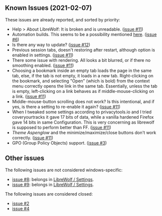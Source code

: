 Known Issues (2021-02-07)
-------------------------

These issues are already reported, and sorted by priority:

* Help > About LibreWolf: It is broken and is unreadable. ([issue #11](https://gitlab.com/librewolf-community/browser/windows/-/issues/11))
* Automation builds. This seems to be a possibility mentioned [here](https://firefox-source-docs.mozilla.org/setup/windows_build.html#building-firefox-on-windows). ([issue #6](https://gitlab.com/librewolf-community/browser/windows/-/issues/6))
* Is there any way to update? ([issue #12](https://gitlab.com/librewolf-community/browser/windows/-/issues/12))
* Previous session tabs, doesn't restoring after restart, although option is enabled in settings. ([issue #11](https://gitlab.com/librewolf-community/browser/windows/-/issues/11))
* There some issue with rendering. All looks a bit blurred, or if there no smoothing enabled. ([issue #11](https://gitlab.com/librewolf-community/browser/windows/-/issues/11))
* Choosing a bookmark inside an empty tab loads the page in the same tab, else, if the tab is not empty, it loads in a new tab. Right-clicking on the bookmark, and selecting "Open" (which is bold) from the context menu correctly opens the link in the same tab. Essentially, unless the tab is empty, left-clicking on a link behaves as if middle-mouse-clicking on a link. ([issue #11](https://gitlab.com/librewolf-community/browser/windows/-/issues/11))
* Middle-mouse-button scrolling does not work? Is this intentional, and if yes, is there a setting to re-enable it again? ([issue #11](https://gitlab.com/librewolf-community/browser/windows/-/issues/11))
* When I tweaked some settings according to privacytools.io and I tried coveryourtracks it gave 17 bits of data, while a vanilla hardened Firefox gave 14 bits in same Configuration. This is very concerning as librewolf is supposed to perform better than FF. ([issue #11](https://gitlab.com/librewolf-community/browser/windows/-/issues/11))
* _Theme Aspenglow_ and the minimize/maximize/close buttons don't work correctly. ([issue #11](https://gitlab.com/librewolf-community/browser/windows/-/issues/11))
* GPO (Group Policy Objects) support. ([issue #3](https://gitlab.com/librewolf-community/browser/windows/-/issues/3))

Other issues
------------

The following issues are not considered windows-specific:

* [issue #8](https://gitlab.com/librewolf-community/browser/windows/-/issues/8): belongs in [LibreWolf / Settings](https://gitlab.com/librewolf-community/settings).
* [issue #9](https://gitlab.com/librewolf-community/browser/windows/-/issues/9): belongs in [LibreWolf / Settings](https://gitlab.com/librewolf-community/settings).

The following issues are considered closed:

* [issue #2](https://gitlab.com/librewolf-community/browser/windows/-/issues/2)
* [issue #4](https://gitlab.com/librewolf-community/browser/windows/-/issues/4)